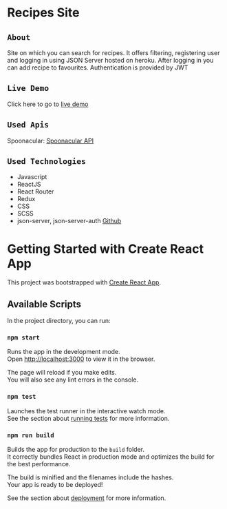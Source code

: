 # Recipes Site

## `About`

Site on which you can search for recipes. It offers filtering, registering user and logging in using JSON Server hosted on heroku. After logging in you can add recipe to favourites. Authentication is provided by JWT

## `Live Demo`

Click here to go to [live demo](https://wizardly-elion-017ba2.netlify.app/)

## `Used Apis`

Spoonacular: [Spoonacular API](https://spoonacular.com/food-api)

## `Used Technologies`

- Javascript
- ReactJS
- React Router
- Redux
- CSS
- SCSS
- json-server, json-server-auth [Github](https://github.com/MilyB33/JSON_Server)

# Getting Started with Create React App

This project was bootstrapped with [Create React App](https://github.com/facebook/create-react-app).

## Available Scripts

In the project directory, you can run:

### `npm start`

Runs the app in the development mode.\
Open [http://localhost:3000](http://localhost:3000) to view it in the browser.

The page will reload if you make edits.\
You will also see any lint errors in the console.

### `npm test`

Launches the test runner in the interactive watch mode.\
See the section about [running tests](https://facebook.github.io/create-react-app/docs/running-tests) for more information.

### `npm run build`

Builds the app for production to the `build` folder.\
It correctly bundles React in production mode and optimizes the build for the best performance.

The build is minified and the filenames include the hashes.\
Your app is ready to be deployed!

See the section about [deployment](https://facebook.github.io/create-react-app/docs/deployment) for more information.
